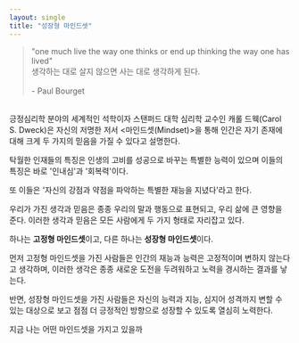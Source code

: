 ```yaml
---
layout: single
title: "성장형 마인드셋"
---
```


> "one much live the way one thinks or end up thinking the way one has lived"<br>
 생각하는 대로 살지 않으면 사는 대로 생각하게 된다.<br>
 <br>\- Paul Bourget

<br>
긍정심리학 분야의 세계적인 석학이자 스탠퍼드 대학 심리학 교수인 캐롤 드웩(Carol S. Dweck)은 자신의 저명한 저서 <마인드셋(Mindset)>을 통해 인간은 자기 존재에 대해 크게 두 가지의 믿음을 가질 수 있다고 설명한다. 

탁월한 인재들의 특징은 인생의 고비를 성공으로 바꾸는 특별한 능력이 있으며 이들의 특징은 바로 '인내심'과 '회복력'이다. 

또 이들은 '자신의 강점과 약점을 파악하는 특별한 재능을 지녔다'라고 한다.

우리가 가진 생각과 믿음은 종종 우리의 말과 행동으로 표현되고, 우리 삶에 큰 영향을 준다. 이러한 생각과 믿음은 모든 사람에게 두 가지 형태로 자리잡고 있다.

하나는 **고정형 마인드셋**이고, 다른 하나는 **성장형 마인드셋**이다.

먼저 고정형 마인드셋을 가진 사람들은 인간의 재능과 능력은 고정적이며 변하지 않는다고 생각하며, 이러한 생각은 종종 새로운 도전을 두려워하고 노력을 경시하는 결과를 낳는다.

반면, 성장형 마인드셋을 가진 사람들은 자신의 능력과 지능, 심지어 성격까지 변할 수 있는 대상으로 보고 점점 더 긍정적인 방향으로 성장할 수 있도록 열심히 노력한다.

지금 나는 어떤 마인드셋을 가지고 있을까

